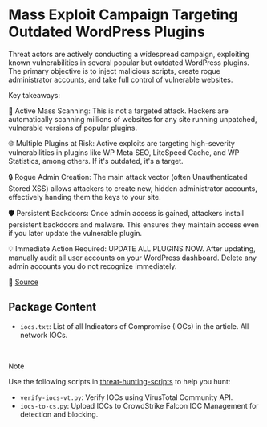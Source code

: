 # Mass Exploit Campaign Targeting Outdated WordPress Plugins

Threat actors are actively conducting a widespread campaign, exploiting known vulnerabilities in several popular but outdated WordPress plugins. The primary objective is to inject malicious scripts, create rogue administrator accounts, and take full control of vulnerable websites.

Key takeaways:

🚨 Active Mass Scanning: This is not a targeted attack. Hackers are automatically scanning millions of websites for any site running unpatched, vulnerable versions of popular plugins.

🌐 Multiple Plugins at Risk: Active exploits are targeting high-severity vulnerabilities in plugins like WP Meta SEO, LiteSpeed Cache, and WP Statistics, among others. If it's outdated, it's a target.

🔒 Rogue Admin Creation: The main attack vector (often Unauthenticated Stored XSS) allows attackers to create new, hidden administrator accounts, effectively handing them the keys to your site.

🛡️ Persistent Backdoors: Once admin access is gained, attackers install persistent backdoors and malware. This ensures they maintain access even if you later update the vulnerable plugin.

💡 Immediate Action Required: UPDATE ALL PLUGINS NOW. After updating, manually audit all user accounts on your WordPress dashboard. Delete any admin accounts you do not recognize immediately.

🔗 [Source](https://www.wordfence.com/blog/2025/10/mass-exploit-campaign-targeting-arbitrary-plugin-installation-vulnerabilities/)

## Package Content

- `iocs.txt`: List of all Indicators of Compromise (IOCs) in the article. All network IOCs.

<br>

> [!NOTE]
> Use the following scripts in [threat-hunting-scripts](../../threat-hunting-scripts/) to help you hunt:
>
> - `verify-iocs-vt.py`: Verify IOCs using VirusTotal Community API.
> - `iocs-to-cs.py`: Upload IOCs to CrowdStrike Falcon IOC Management for detection and blocking.
